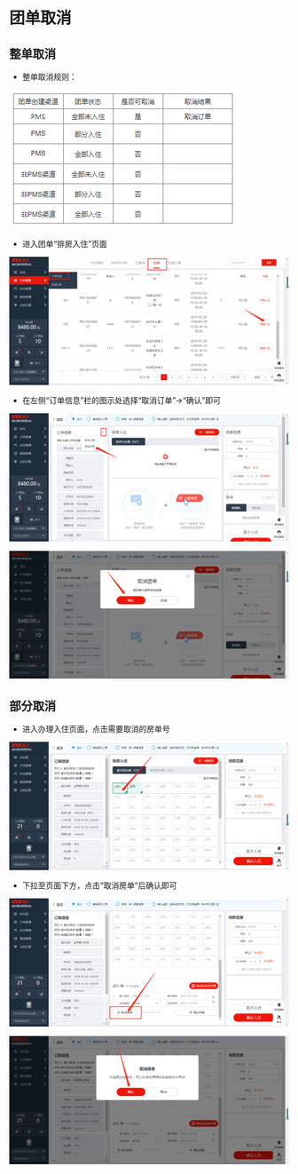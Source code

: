 # 团单取消

## 整单取消

* 整单取消规则：

![](../../../.gitbook/assets/image%20%28821%29.png)

* 进入团单“排房入住”页面

![](../../../.gitbook/assets/image%20%28765%29.png)

* 在左侧“订单信息”栏的图示处选择“取消订单”→“确认”即可

![](../../../.gitbook/assets/image%20%28778%29.png)

![](../../../.gitbook/assets/image%20%28486%29.png)

## 部分取消

* 进入办理入住页面，点击需要取消的房单号

![](../../../.gitbook/assets/image%20%28259%29.png)

* 下拉至页面下方，点击“取消房单”后确认即可

![](../../../.gitbook/assets/image%20%28740%29.png)

![](../../../.gitbook/assets/image%20%28186%29.png)



